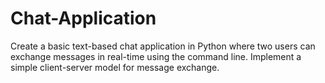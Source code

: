 # Chat-Application
Create a basic text-based chat application in Python where two users can exchange messages in real-time using the command line. Implement a simple client-server model for message exchange.
